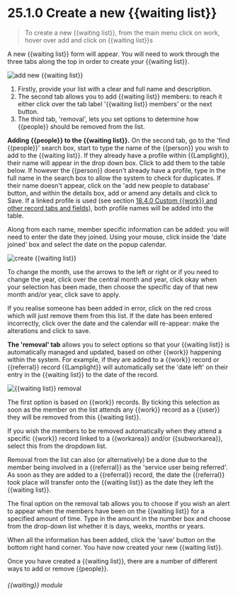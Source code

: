 # 25.1.0    Create a new {{waiting list}}

> To create a new {{waiting list}}, from the main menu click on work, hover over add and click on {{waiting list}}s 

A new {{waiting list}} form will appear. You will need to work through the three tabs along the top in order to create your {{waiting list}}.

![add new {{waiting list}}]({{imgpath}}227a.png)

  1. Firstly, provide your list with a clear and full name and description.
  2. The second tab allows you to add {{waiting list}} members: to reach it either click over the tab label '{{waiting list}} members' or the next button. 
  3. The third tab, 'removal', lets you set options to determine how {{people}} should be removed from the list.

**Adding {{people}} to the {{waiting list}}.** On the second tab, go to the 'find {{people}}' search box, start to type the name of the {{person}} you wish to add to the {{waiting list}}. If they already have a profile within {{Lamplight}}, their name will appear in the drop down box. Click to add them to the table below. If however the {{person}} doesn't already have a profile, type in the full name in the search box to allow the system to check for duplicates. If their name doesn't appear, click on the 'add new people to database' button, and within the details box, add or amend any details and click to Save. If a linked profile is used (see section [18.4.0  Custom {{work}} and other record tabs and fields](/help/index/v/{{version}}/p/18.4.0)), both profile names will be added into the table.

Along from each name, member specific information can be added: you will need to enter the date they joined. Using your mouse, click inside the 'date joined' box and select the date on the popup calendar.

![create {{waiting list}}]({{imgpath}}227b.png)

To change the month, use the arrows to the left or right or if you need to change the year, click over the central month and year, click okay when your selection has been made, then choose the specific day of that new month and/or year, click save to apply.

If you realise someone has been added in error, click on the red cross which will just remove them from this list. If the date has been entered incorrectly, click over the date and the calendar will re-appear: make the alterations and click to save.

**The 'removal' tab** allows you to select options so that your {{waiting list}} is automatically managed and updated, based on other {{work}} happening within the system. For example, if they are added to a {{work}} record or {{referral}} record {{Lamplight}} will automatically set the 'date left' on their entry in the {{waiting list}} to the date of the record.

![{{waiting list}} removal]({{imgpath}}227c.png)

The first option is based on {{work}} records. By ticking this selection as soon as the member on the list attends any {{work}} record as a {{user}} they will be removed from this {{waiting list}}. 

If you wish the members to be removed automatically when they attend a specific {{work}} record linked to a {{workarea}} and/or {{subworkarea}}, select this from the dropdown list. 

Removal from the list can also (or alternatively) be a done due to the member being involved in a {{referral}} as the 'service user being referred'. As soon as they are added to a {{referral}} record, the date the {{referral}} took place will transfer onto the {{waiting list}} as the date they left the {{waiting list}}.

The final option on the removal tab allows you to choose if you wish an alert to appear when the members have been on the {{waiting list}} for a specified amount of time. Type in the amount in the number box and choose from the drop-down list whether it is days, weeks, months or years.

When all the information has been added, click the 'save' button on the bottom right hand corner. You have now created your new {{waiting list}}.

Once you have created a {{waiting list}}, there are a number of different ways to add or remove {{people}}. 

###### {{waiting}} module

